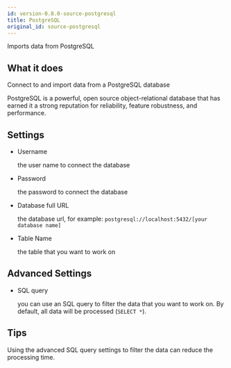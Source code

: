 ```yaml
---
id: version-0.8.0-source-postgresql
title: PostgreSQL
original_id: source-postgresql
---
```


Imports data from PostgreSQL

## What it does 

Connect to and import data from a PostgreSQL database

PostgreSQL is a powerful, open source object-relational database that has earned it a strong reputation for reliability, feature robustness, and performance.

## Settings 

* Username

  the user name to connect the database

* Password

  the password to connect the database

* Database full URL

  the database url, for example: `postgresql://localhost:5432/[your database name]`

* Table Name 

  the table that you want to work on

## Advanced Settings

* SQL query
  
  you can use an SQL query to filter the data that you want to work on. By default, all data will be processed (`SELECT *`). 

## Tips

  Using the advanced SQL query settings to filter the data can reduce the processing time.

